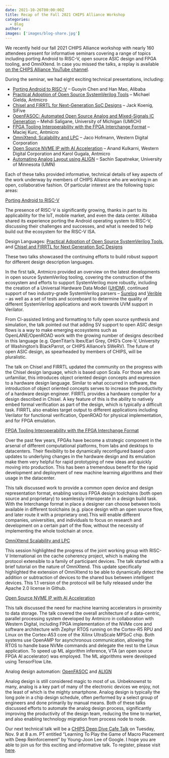 ```yaml
---
date: 2021-10-26T00:00:00Z
title: Recap of the Fall 2021 CHIPS Alliance Workshop
categories:
  - Blog
author: 
images: ['images/blog-share.jpg']
---
```


We recently held our fall 2021 CHIPS Alliance workshop with nearly 160 attendees present for informative seminars covering a range of topics including porting Android to RISC-V, open source ASIC design and FPGA tooling, and OmniXtend. In case you missed the talks, a replay is available [on the CHIPS Alliance YouTube channel](https://www.youtube.com/watch?v=auXZdPwYs10).

During the seminar, we had eight exciting technical presentations, including:

- [Porting Android to RISC-V](porting-android-chips_alliance-slides-v1.2-Han-Mao.pdf) – Guoyin Chen and Han Mao, Alibaba
- [Practical Adoption of Open Source SystemVerilog Tools](Practical-Adoption-of-Open-Source-System-Verilog-Tools-CHIPS-Fall-Workshop-Michael-Gielda.pdf) – Michael Gielda, Antmicro
- [Chisel and FIRRTL for Next-Generation SoC Designs](ChiselTalk_ChipsAlliance_2021_October-Jack-Koenig.pdf) – Jack Koenig, SiFive
- [OpenFASOC: Automated Open Source Analog and Mixed-Signals IC Generation](OpenFASOC_-Open-Source-Fully-Autonomous-SoC-Synthesis-using-Customizable-Cell-Based-Synthesizable-Analog-Circuits-CHIPS-Alliance-Mehdi-Saligane.pdf) – Mehdi Saligane, University of Michigan (UMICH)
- [FPGA Tooling Interoperability with the FPGA Interchange Format](FPGA-Tooling-Interoperability-with-the-FPGA-Interchange-Format-Maciej-Kurc.pdf) – Maciej Kurc, Antmicro
- [OmniXtend: Scalability and LPC](OXLPC_ChipsAlliance-Jaco-Hofmann.pdf) – Jaco Hofmann, Western Digital Corporation
- [Open Source NVME IP with AI Acceleration](Open-Source-NVME-IP-with-AI-Acceleration-Karol-Gugala.pdf) – Anand Kulkarni, Western Digital Corporation and Karol Gugala, Antmicro
- [Automating Analog Layout using ALIGN](2021-10-CHIPS_Alliance-Sachin-Sapatnekar.pdf) – Sachin Sapatnekar, University of Minnesota (UMN)

Each of these talks provided informative, technical details of key aspects of the work underway by members of CHIPS Alliance who are working in an open, collaborative fashion. Of particular interest are the following topic areas:

[Porting Android to RISC-V](porting-android-chips_alliance-slides-v1.2-Han-Mao.pdf)

The presence of RISC-V is significantly growing, thanks in part to its applicability for the IoT, mobile market, and even the data center. Alibaba shared its experience porting the Android operating system to RISC-V, discussing their challenges and successes, and what is needed to help build out the ecosystem for the RISC-V ISA.

Design Languages: [Practical Adoption of Open Source SystemVerilog Tools](Practical-Adoption-of-Open-Source-System-Verilog-Tools-CHIPS-Fall-Workshop-Michael-Gielda.pdf), and [Chisel and FIRRTL for Next Generation SoC Designs](ChiselTalk_ChipsAlliance_2021_October-Jack-Koenig.pdf)

These two talks showcased the continuing efforts to build robust support for different design description languages. 

In the first talk, Antmicro provided an overview on the latest developments in open source SystemVerilog tooling, covering the construction of the ecosystem and efforts to support SystemVerilog more robustly, including the creation of a Universal Hardware Data Model ([UHDM](https://github.com/chipsalliance/uhdm)), continued support of two industry-grade SystemVerilog parsers – [Surelog](https://github.com/chipsalliance/verible) and [Verible](https://github.com/chipsalliance/verible) – as well as a set of tests and scoreboard to determine the quality of different SystemVerilog applications and work towards UVM support in Verilator.

From CI-assisted linting and formatting to fully open source synthesis and simulation, the talk pointed out that adding SV support to open ASIC design flows is a way to make emerging ecosystems such as OpenLANE/OpenROAD work with the growing number of designs described in this language (e.g. OpenTitan’s Ibex/Earl Grey, OHG’s Core-V, University of Washington’s BlackParrot, or CHIPS Alliance’s SWeRV). The future of open ASIC design, as spearheaded by members of CHIPS, will be pluralistic. 

The talk on Chisel and FIRRTL updated the community on the progress with the Chisel design language, which is based upon Scala. For those who are unfamiliar, this introduces object oriented design concepts and expression to a hardware design language. Similar to what occurred in software, the introduction of object oriented concepts serves to increase the productivity of a hardware design engineer. FIRRTL provides a hardware compiler for a design described in Chisel. A key feature of this is the ability to natively embed formal verification as part of the design, which is typically a difficult task. FIRRTL also enables target output to different applications including Verilator for functional verification, OpenROAD for physical implementation, and for FPGA emulation. 

[FPGA Tooling Interoperability with the FPGA Interchange Format](FPGA-Tooling-Interoperability-with-the-FPGA-Interchange-Format-Maciej-Kurc.pdf)

Over the past few years, FPGAs have become a strategic component in the arsenal of different computational platforms, from labs and desktops to datacenters. Their flexibility to be dynamically reconfigured based upon updates to underlying changes in the hardware design and its emulation make them very helpful for rapid prototyping of new ideas and quickly moving into production. This has been a tremendous benefit for the rapid development and deployment of new machine learning algorithms and their usage in the datacenter. 

This talk discussed work to provide a common open device and design representation format, enabling various FPGA design toolchains (both open source and proprietary) to seamlessly interoperate in a design build task. With the Interchange format in place a designer can choose between tools available in different toolchains (e.g. place design with an open source flow, and later route it with a proprietary one).This will enable different companies, universities, and individuals to focus on research and development on a certain part of the flow, without the necessity of implementing the whole toolchain at once. 

[OmniXtend Scalability and LPC](OXLPC_ChipsAlliance-Jaco-Hofmann.pdf)

This session highlighted the progress of the joint working group with RISC-V International on the cache coherency project, which is making the protocol extensible to a family of participant devices. The talk started with a brief tutorial on the nature of OmniXtend. This update specifically highlighted the extension of OmniXtend to be able to dynamically detect the addition or subtraction of devices to the shared bus between intelligent devices. This 1.1 version of the protocol will be fully released under the Apache 2.0 license in Github.

[Open Source NVME IP with AI Acceleration](Open-Source-NVME-IP-with-AI-Acceleration-Karol-Gugala.pdf)

This talk discussed the need for machine learning accelerators in proximity to data storage. The talk covered the overall architecture of a data-centric, parallel processing system developed by Antmicro in collaboration with Western Digital, including FPGA implementation of the NVMe core and software architecture with Zephyr RTOS running on the Cortex-R5 RPU and Linux on the Cortex-A53 core of the Xilinx UltraScale MPSoC chip. Both systems use OpenAMP for asynchronous communication, allowing the RTOS to handle base NVMe commands and delegate the rest to the Linux application. To speed up ML algorithm inference, VTA (an open source FPGA AI accelerator) was employed. The ML algorithms were developed using TensorFlow Lite. 

Analog design automation: [OpenFASOC](OpenFASOC_-Open-Source-Fully-Autonomous-SoC-Synthesis-using-Customizable-Cell-Based-Synthesizable-Analog-Circuits-CHIPS-Alliance-Mehdi-Saligane.pdf) and [ALIGN](2021-10-CHIPS_Alliance-Sachin-Sapatnekar.pdf)

Analog design is still considered magic to most of us. Unbeknownst to many, analog is a key part of many of the electronic devices we enjoy, not the least of which is the mighty smartphone. Analog design is typically the long pole in a chip design schedule, often performed by a select group of engineers and done primarily by manual means. Both of these talks discussed efforts to automate the analog design process, significantly improving the productivity of the design team, reducing the time to market, and also enabling technology migration from process node to node. 

Our next technical talk will be a [CHIPS Deep Dive Cafe Talk](https://chipsalliance.org/workshops-meetings/) on Tuesday, Nov. 9 at 8 a.m. PT entitled “Learning To Play the Game of Macro Placement with Deep Reinforcement” by Young-Joon Lee of Google. I hope you are able to join us for this exciting and informative talk. To register, please visit [here](https://zoom.platform.linuxfoundation.org/webinar/register?project=chips&id=hlDaC2aYQyhmseqBMn07SrC7%2FZgIic0A8Nk5xV4CoyL7XqI9EZbk%2Bg%3D%3D&logo=chipsalliance-color.svg&zoomID=93071044882).